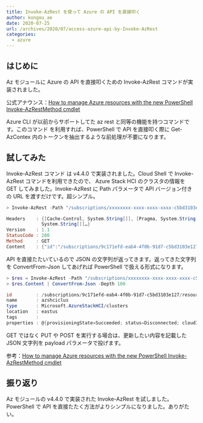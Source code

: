 ```yaml
---
title: Invoke-AzRest を使って Azure の API を直接叩く
author: kongou_ae
date: 2020-07-25
url: /archives/2020/07/access-azure-api-by-Invoke-AzRest
categories:
  - azure
---
```


## はじめに

Az モジュールに Azure の API を直接叩くための Invoke-AzRest コマンドが実装されました。

公式アナウンス：[How to manage Azure resources with the new PowerShell Invoke-AzRestMethod cmdlet](https://techcommunity.microsoft.com/t5/azure-tools/how-to-manage-azure-resources-with-the-new-powershell-invoke/ba-p/1540306)

Azure CLI が以前からサポートしてた az rest と同等の機能を持つコマンドです。このコマンド を利用すれば、PowerShell で API を直接叩く際に Get-AzContex 内のトークンを抽出するような前処理が不要になります。

## 試してみた

Invoke-AzRest コマンド は v4.4.0 で実装されました。Cloud Shell で Invoke-AzRest コマンドを利用できたので、 Azure Stack HCI のクラスタの情報を GET してみました。Invoke-AzRest に Path パラメータで API バージョン付きの URL を渡すだけです。超シンプル。

```powershell
> Invoke-AzRest -Path "/subscriptions/xxxxxxxx-xxxx-xxxx-xxxx-c5bd3103e127/resourceGroups/azshci-registration/providers/Microsoft.AzureStackHCI/clusters/azshciclus?api-version=2020-03-01-preview" -Method GET

Headers    : {[Cache-Control, System.String[]], [Pragma, System.String[]], [x-ms-ratelimit-remaining-subscription-reads, System.String[]], [x-ms-request-id,
             System.String[]]…}
Version    : 1.1
StatusCode : 200
Method     : GET
Content    : {"id":"/subscriptions/9c171efd-eab4-4f0b-91d7-c5bd3103e127/resourceGroups/azshci-registration/providers/Microsoft.AzureStackHCI/clusters/azshciclus","name":"azshciclus","type":"Microsoft.AzureStackHCI/clusters","location":"eastus","tags":{},"properties":{"provisioningState":"Succeeded","status":"Disconnected","cloudId":"2a3746fe-9ba4-4aaf-b4b4-524c347f2450","aadClientId":"5babd374-6cab-4660-9b41-fb5ffca293be","aadTenantId":"95b57fbb-b9c6-443f-91e0-d69fad0f2565","reportedProperties":{"clusterName":"AZSHCICLUS","clusterId":"70244155-6423-4b03-bc01-0bfa88df252c","clusterVersion":"10.0.17784","nodes":[{"name":"AZSHCINODE01","id":1,"manufacturer":"Microsoft Corporation","model":"Virtual Machine","osName":"Azure Stack HCI","osVersion":"10.0.17784.1068","serialNumber":"1844-8425-4411-3410-9623-0336-66","coreCount":2,"memoryInGiB":4},{"name":"AZSHCINODE02","id":2,"manufacturer":"Microsoft Corporation","model":"VirtualMachine","osName":"Azure Stack HCI","osVersion":"10.0.17784.1068","serialNumber":"4452-2741-5854-6413-1790-0626-37","coreCount":2,"memoryInGiB":4}],"lastUpdated":"2020-07-23T04:00:00.3896307Z"},"trialDaysRemaining":28,"billingModel":"Trial"}}
```

API を直接たたいているので JSON の文字列が返ってきます。返ってきた文字列を ConvertFrom-Json してあげれば PowerShell で扱える形式になります。

```powershell
> $res = Invoke-AzRest -Path "/subscriptions/xxxxxxxx-xxxx-xxxx-xxxx-c5bd3103e127/resourceGroups/azshci-registration/providers/Microsoft.AzureStackHCI/clusters/azshciclus?api-version=2020-03-01-preview" -Method GET
> $res.Content | ConvertFrom-Json -Depth 100

id         : /subscriptions/9c171efd-eab4-4f0b-91d7-c5bd3103e127/resourceGroups/azshci-registration/providers/Microsoft.AzureStackHCI/clusters/azshciclus
name       : azshciclus
type       : Microsoft.AzureStackHCI/clusters
location   : eastus
tags       :
properties : @{provisioningState=Succeeded; status=Disconnected; cloudId=xxxxxxxx-xxxx-xxxx-xxxx-524c347f2450; aadClientId=xxxxxxxx-xxxx-xxxx-xxxx-fb5ffca293be;aadTenantId=xxxxxxxx-xxxx-xxxx-xxxx-d69fad0f2565; reportedProperties=; trialDaysRemaining=28; billingModel=Trial}
```

GET ではなく PUT や POST を実行する場合は、更新したい内容を記載した JSON 文字列を payload パラメータで投げます。

参考：[How to manage Azure resources with the new PowerShell Invoke-AzRestMethod cmdlet](https://techcommunity.microsoft.com/t5/azure-tools/how-to-manage-azure-resources-with-the-new-powershell-invoke/ba-p/1540306)

## 振り返り

Az モジュールの v4.4.0 で実装された Invoke-AzRest を試しました。PowerShell で API を直接たたく方法がよりシンプルになりました。ありがたい。
